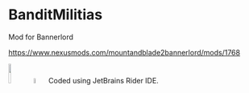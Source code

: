 # BanditMilitias
Mod for Bannerlord

https://www.nexusmods.com/mountandblade2bannerlord/mods/1768

<a href="https://jetbrains.com"><img src="jetbrains-variant-4.png" width="10%" height="10%"></a><a href="https://www.jetbrains.com/rider"><img src="logo.png" width="5%" height="5%"></a>
Coded using JetBrains Rider IDE.
